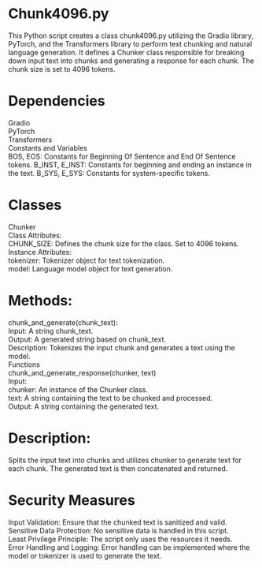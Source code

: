 # Chunk4096.py<br />
This Python script creates a class chunk4096.py utilizing the Gradio library, PyTorch, and the Transformers library to perform text chunking and natural language generation. It defines a Chunker class responsible for breaking down input text into chunks and generating a response for each chunk. The chunk size is set to 4096 tokens.<br />

# Dependencies<br />
Gradio<br />
PyTorch<br />
Transformers<br />
Constants and Variables<br />
BOS, EOS: Constants for Beginning Of Sentence and End Of Sentence tokens.
B_INST, E_INST: Constants for beginning and ending an instance in the text.
B_SYS, E_SYS: Constants for system-specific tokens.<br />
# Classes<br />
Chunker<br />
Class Attributes:<br />
CHUNK_SIZE: Defines the chunk size for the class. Set to 4096 tokens.<br />
Instance Attributes:<br />
tokenizer: Tokenizer object for text tokenization.<br />
model: Language model object for text generation.<br />
# Methods:<br />
chunk_and_generate(chunk_text):<br />
Input: A string chunk_text.<br />
Output: A generated string based on chunk_text.<br />
Description: Tokenizes the input chunk and generates a text using the model.<br />
Functions<br />
chunk_and_generate_response(chunker, text)<br />
Input:<br />
chunker: An instance of the Chunker class.<br />
text: A string containing the text to be chunked and processed.<br />
Output: A string containing the generated text.<br />
# Description: 
Splits the input text into chunks and utilizes chunker to generate text for each chunk. The generated text is then concatenated and returned.<br />
# Security Measures<br />
Input Validation: Ensure that the chunked text is sanitized and valid.<br />
Sensitive Data Protection: No sensitive data is handled in this script.<br />
Least Privilege Principle: The script only uses the resources it needs.<br />
Error Handling and Logging: Error handling can be implemented where the model or tokenizer is used to generate the text.<br />

